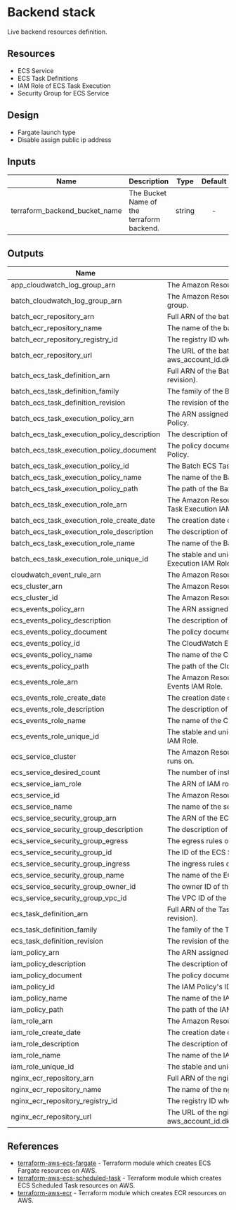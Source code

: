# Backend stack

Live backend resources definition.

## Resources

- ECS Service
- ECS Task Definitions
- IAM Role of ECS Task Execution
- Security Group for ECS Service

## Design

- Fargate launch type
- Disable assign public ip address

## Inputs

| Name                          | Description                               |  Type  | Default | Required |
| ----------------------------- | ----------------------------------------- | :----: | :-----: | :------: |
| terraform_backend_bucket_name | The Bucket Name of the terraform backend. | string |    -    |   yes    |

## Outputs

| Name                                        | Description                                                                                              |
| ------------------------------------------- | -------------------------------------------------------------------------------------------------------- |
| app_cloudwatch_log_group_arn                | The Amazon Resource Name (ARN) specifying the app log group.                                             |
| batch_cloudwatch_log_group_arn              | The Amazon Resource Name (ARN) specifying the batch log group.                                           |
| batch_ecr_repository_arn                    | Full ARN of the batch repository.                                                                        |
| batch_ecr_repository_name                   | The name of the batch repository.                                                                        |
| batch_ecr_repository_registry_id            | The registry ID where the batch repository was created.                                                  |
| batch_ecr_repository_url                    | The URL of the batch repository (in the form aws_account_id.dkr.ecr.region.amazonaws.com/repositoryName) |
| batch_ecs_task_definition_arn               | Full ARN of the Batch Task Definition (including both family and revision).                              |
| batch_ecs_task_definition_family            | The family of the Batch Task Definition.                                                                 |
| batch_ecs_task_definition_revision          | The revision of the Batch Task in a particular family.                                                   |
| batch_ecs_task_execution_policy_arn         | The ARN assigned by AWS to this Batch ECS Task Execution IAM Policy.                                     |
| batch_ecs_task_execution_policy_description | The description of the Batch ECS Task Execution IAM Policy.                                              |
| batch_ecs_task_execution_policy_document    | The policy document of the Batch ECS Task Execution IAM Policy.                                          |
| batch_ecs_task_execution_policy_id          | The Batch ECS Task Execution IAM Policy's ID.                                                            |
| batch_ecs_task_execution_policy_name        | The name of the Batch ECS Task Execution IAM Policy.                                                     |
| batch_ecs_task_execution_policy_path        | The path of the Batch ECS Task Execution IAM Policy.                                                     |
| batch_ecs_task_execution_role_arn           | The Amazon Resource Name (ARN) specifying the Batch ECS Task Execution IAM Role.                         |
| batch_ecs_task_execution_role_create_date   | The creation date of the Batch ECS Task Execution IAM Role.                                              |
| batch_ecs_task_execution_role_description   | The description of the Batch ECS Task Execution IAM Role.                                                |
| batch_ecs_task_execution_role_name          | The name of the Batch ECS Task Execution IAM Role.                                                       |
| batch_ecs_task_execution_role_unique_id     | The stable and unique string identifying the Batch ECS Task Execution IAM Role.                          |
| cloudwatch_event_rule_arn                   | The Amazon Resource Name (ARN) of the rule.                                                              |
| ecs_cluster_arn                             | The Amazon Resource Name (ARN) that identifies the cluster.                                              |
| ecs_cluster_id                              | The Amazon Resource Name (ARN) that identifies the cluster.                                              |
| ecs_events_policy_arn                       | The ARN assigned by AWS to this CloudWatch Events IAM Policy.                                            |
| ecs_events_policy_description               | The description of the CloudWatch Events IAM Policy.                                                     |
| ecs_events_policy_document                  | The policy document of the CloudWatch Events IAM Policy.                                                 |
| ecs_events_policy_id                        | The CloudWatch Events IAM Policy's ID.                                                                   |
| ecs_events_policy_name                      | The name of the CloudWatch Events IAM Policy.                                                            |
| ecs_events_policy_path                      | The path of the CloudWatch Events IAM Policy.                                                            |
| ecs_events_role_arn                         | The Amazon Resource Name (ARN) specifying the CloudWatch Events IAM Role.                                |
| ecs_events_role_create_date                 | The creation date of the IAM Role.                                                                       |
| ecs_events_role_description                 | The description of the CloudWatch Events IAM Role.                                                       |
| ecs_events_role_name                        | The name of the CloudWatch Events IAM Role.                                                              |
| ecs_events_role_unique_id                   | The stable and unique string identifying the CloudWatch Events IAM Role.                                 |
| ecs_service_cluster                         | The Amazon Resource Name (ARN) of cluster which the service runs on.                                     |
| ecs_service_desired_count                   | The number of instances of the task definition.                                                          |
| ecs_service_iam_role                        | The ARN of IAM role used for ELB.                                                                        |
| ecs_service_id                              | The Amazon Resource Name (ARN) that identifies the service.                                              |
| ecs_service_name                            | The name of the service.                                                                                 |
| ecs_service_security_group_arn              | The ARN of the ECS Service security group.                                                               |
| ecs_service_security_group_description      | The description of the ECS Service security group.                                                       |
| ecs_service_security_group_egress           | The egress rules of the ECS Service security group.                                                      |
| ecs_service_security_group_id               | The ID of the ECS Service security group.                                                                |
| ecs_service_security_group_ingress          | The ingress rules of the ECS Service security group.                                                     |
| ecs_service_security_group_name             | The name of the ECS Service security group.                                                              |
| ecs_service_security_group_owner_id         | The owner ID of the ECS Service security group.                                                          |
| ecs_service_security_group_vpc_id           | The VPC ID of the ECS Service security group.                                                            |
| ecs_task_definition_arn                     | Full ARN of the Task Definition (including both family and revision).                                    |
| ecs_task_definition_family                  | The family of the Task Definition.                                                                       |
| ecs_task_definition_revision                | The revision of the task in a particular family.                                                         |
| iam_policy_arn                              | The ARN assigned by AWS to this IAM Policy.                                                              |
| iam_policy_description                      | The description of the IAM Policy.                                                                       |
| iam_policy_document                         | The policy document of the IAM Policy.                                                                   |
| iam_policy_id                               | The IAM Policy's ID.                                                                                     |
| iam_policy_name                             | The name of the IAM Policy.                                                                              |
| iam_policy_path                             | The path of the IAM Policy.                                                                              |
| iam_role_arn                                | The Amazon Resource Name (ARN) specifying the IAM Role.                                                  |
| iam_role_create_date                        | The creation date of the IAM Role.                                                                       |
| iam_role_description                        | The description of the IAM Role.                                                                         |
| iam_role_name                               | The name of the IAM Role.                                                                                |
| iam_role_unique_id                          | The stable and unique string identifying the IAM Role.                                                   |
| nginx_ecr_repository_arn                    | Full ARN of the nginx repository.                                                                        |
| nginx_ecr_repository_name                   | The name of the nginx repository.                                                                        |
| nginx_ecr_repository_registry_id            | The registry ID where the nginx repository was created.                                                  |
| nginx_ecr_repository_url                    | The URL of the nginx repository (in the form aws_account_id.dkr.ecr.region.amazonaws.com/repositoryName) |

## References

- [terraform-aws-ecs-fargate](https://github.com/tmknom/terraform-aws-ecs-fargate) - Terraform module which creates ECS Fargate resources on AWS.
- [terraform-aws-ecs-scheduled-task](https://github.com/tmknom/terraform-aws-ecs-scheduled-task) - Terraform module which creates ECS Scheduled Task resources on AWS.
- [terraform-aws-ecr](https://github.com/tmknom/terraform-aws-ecr) - Terraform module which creates ECR resources on AWS.
